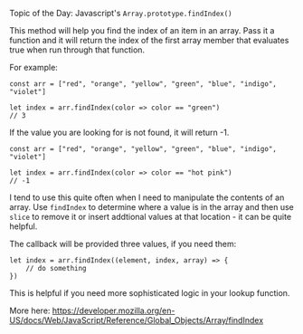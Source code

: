 Topic of the Day: Javascript's `Array.prototype.findIndex()`

This method will help you find the index of an item in an array.  Pass it a function and it will return the index of the first array member that evaluates true when run through that function.

For example:

```
const arr = ["red", "orange", "yellow", "green", "blue", "indigo", "violet"]

let index = arr.findIndex(color => color == "green")
// 3
```

If the value you are looking for is not found, it will return -1.

```
const arr = ["red", "orange", "yellow", "green", "blue", "indigo", "violet"]

let index = arr.findIndex(color => color == "hot pink")
// -1
```

I tend to use this quite often when I need to manipulate the contents of an array.  Use `findIndex` to determine where a value is in the array and then use `slice` to remove it or insert addtional values at that location - it can be quite helpful.

The callback will be provided three values, if you need them:

```
let index = arr.findIndex((element, index, array) => {
    // do something
})
```

This is helpful if you need more sophisticated logic in your lookup function.

More here:
https://developer.mozilla.org/en-US/docs/Web/JavaScript/Reference/Global_Objects/Array/findIndex
